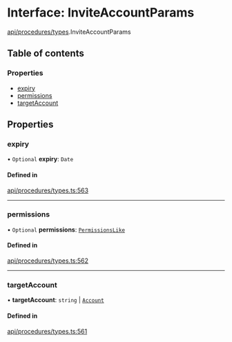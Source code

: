 # Interface: InviteAccountParams

[api/procedures/types](../wiki/api.procedures.types).InviteAccountParams

## Table of contents

### Properties

- [expiry](../wiki/api.procedures.types.InviteAccountParams#expiry)
- [permissions](../wiki/api.procedures.types.InviteAccountParams#permissions)
- [targetAccount](../wiki/api.procedures.types.InviteAccountParams#targetaccount)

## Properties

### expiry

• `Optional` **expiry**: `Date`

#### Defined in

[api/procedures/types.ts:563](https://github.com/PolymeshAssociation/polymesh-sdk/blob/fe2e6dd1/src/api/procedures/types.ts#L563)

___

### permissions

• `Optional` **permissions**: [`PermissionsLike`](../wiki/api.entities.types#permissionslike)

#### Defined in

[api/procedures/types.ts:562](https://github.com/PolymeshAssociation/polymesh-sdk/blob/fe2e6dd1/src/api/procedures/types.ts#L562)

___

### targetAccount

• **targetAccount**: `string` \| [`Account`](../wiki/api.entities.Account.Account)

#### Defined in

[api/procedures/types.ts:561](https://github.com/PolymeshAssociation/polymesh-sdk/blob/fe2e6dd1/src/api/procedures/types.ts#L561)
